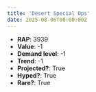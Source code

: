 ```yaml
---
title: 'Desert Special Ops'
date: 2025-08-06T00:00:00Z
---
```

- **RAP**: 3939
- **Value**: -1
- **Demand level**: -1
- **Trend**: -1
- **Projected?**: True
- **Hyped?**: True
- **Rare?**: True
